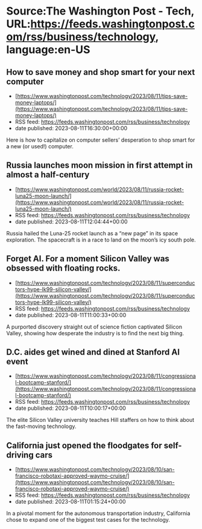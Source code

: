 # Source:The Washington Post - Tech, URL:https://feeds.washingtonpost.com/rss/business/technology, language:en-US

## How to save money and shop smart for your next computer
 - [https://www.washingtonpost.com/technology/2023/08/11/tips-save-money-laptops/](https://www.washingtonpost.com/technology/2023/08/11/tips-save-money-laptops/)
 - RSS feed: https://feeds.washingtonpost.com/rss/business/technology
 - date published: 2023-08-11T16:30:00+00:00

Here is how to capitalize on computer sellers’ desperation to shop smart for a new (or used!) computer.

## Russia launches moon mission in first attempt in almost a half-century
 - [https://www.washingtonpost.com/world/2023/08/11/russia-rocket-luna25-moon-launch/](https://www.washingtonpost.com/world/2023/08/11/russia-rocket-luna25-moon-launch/)
 - RSS feed: https://feeds.washingtonpost.com/rss/business/technology
 - date published: 2023-08-11T12:04:44+00:00

Russia hailed the Luna-25 rocket launch as a “new page” in its space exploration. The spacecraft is in a race to land on the moon’s icy south pole.

## Forget AI. For a moment Silicon Valley was obsessed with floating rocks.
 - [https://www.washingtonpost.com/technology/2023/08/11/superconductors-hype-lk99-silicon-valley/](https://www.washingtonpost.com/technology/2023/08/11/superconductors-hype-lk99-silicon-valley/)
 - RSS feed: https://feeds.washingtonpost.com/rss/business/technology
 - date published: 2023-08-11T11:00:33+00:00

A purported discovery straight out of science fiction captivated Silicon Valley, showing how desperate the industry is to find the next big thing.

## D.C. aides get wined and dined at Stanford AI event
 - [https://www.washingtonpost.com/technology/2023/08/11/congressional-bootcamp-stanford/](https://www.washingtonpost.com/technology/2023/08/11/congressional-bootcamp-stanford/)
 - RSS feed: https://feeds.washingtonpost.com/rss/business/technology
 - date published: 2023-08-11T10:00:17+00:00

The elite Silicon Valley university teaches Hill staffers on how to think about the fast-moving technology.

## California just opened the floodgates for self-driving cars
 - [https://www.washingtonpost.com/technology/2023/08/10/san-francisco-robotaxi-approved-waymo-cruise/](https://www.washingtonpost.com/technology/2023/08/10/san-francisco-robotaxi-approved-waymo-cruise/)
 - RSS feed: https://feeds.washingtonpost.com/rss/business/technology
 - date published: 2023-08-11T01:15:24+00:00

In a pivotal moment for the autonomous transportation industry, California chose to expand one of the biggest test cases for the technology.


